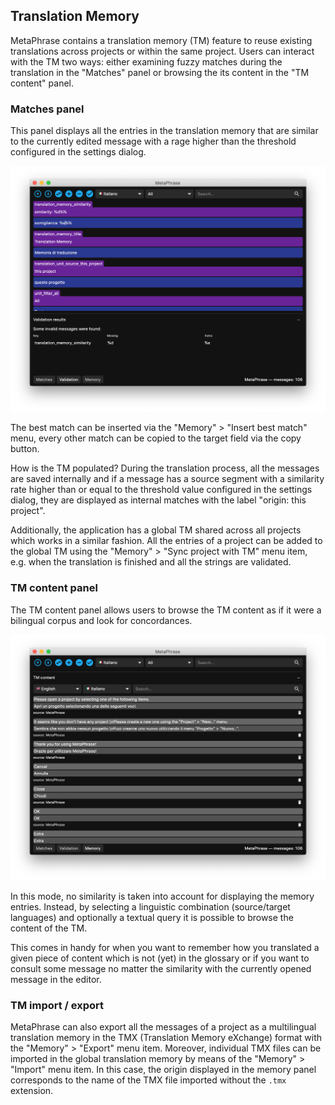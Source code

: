 ## Translation Memory

MetaPhrase contains a translation memory (TM) feature to reuse existing translations across projects or within the same project. Users can interact with the TM two ways: either examining fuzzy matches during the translation in the "Matches" panel or browsing the its content in the "TM content" panel.

### Matches panel

This panel displays all the entries in the translation memory that are similar to the currently edited message with a rage higher than the threshold configured in the settings dialog.

![matches_panel](images/matches_panel.png)

The best match can be inserted via the "Memory" > "Insert best match" menu, every other match can be copied to the target field via the copy button.

How is the TM populated? During the translation process, all the messages are saved internally and if a message has a source segment with a similarity rate higher than or equal to the threshold value configured in the settings dialog, they are displayed as internal matches with the label "origin: this project".

Additionally, the application has a global TM shared across all projects which works in a similar fashion. All the entries of a project can be added to the global TM using the "Memory" > "Sync project with TM" menu item, e.g. when the translation is finished and all the strings are validated.

### TM content panel

The TM content panel allows users to browse the TM content as if it were a bilingual corpus and look for concordances.

![tm_content_panel](images/tm_content_panel.png)

In this mode, no similarity is taken into account for displaying the memory entries. Instead, by selecting a linguistic combination (source/target languages) and optionally a textual query it is possible to browse the content of the TM.

This comes in handy for when you want to remember how you translated a given piece of content which is not (yet) in the glossary or if you want to consult some message no matter the similarity with the currently opened message in the editor.

### TM import / export

MetaPhrase can also export all the messages of a project as a multilingual translation memory in the TMX (Translation Memory eXchange) format with the "Memory" > "Export" menu item. Moreover, individual TMX files can be imported in the global translation memory by means of the "Memory" > "Import" menu item. In this case, the origin displayed in the memory panel corresponds to the name of the TMX file imported without the `.tmx` extension.
